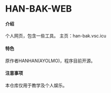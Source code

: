 # HAN-BAK-WEB

#### 介绍
个人网页，包含一些工具。
主页：han-bak.vsc.icu

#### 特色
原作者HANHAN(AYOLMO)，程序目前开源。

#### 注意事项
本仓库仅用于教学及个人娱乐。
